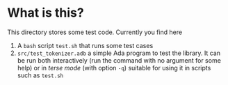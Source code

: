 # What is this?

This directory stores some test code.  Currently you find here

1. A `bash` script `test.sh` that runs some test cases
2. `src/test_tokenizer.adb` a simple Ada program to test the library.  It can be run both interactively (run the command with no argument for some help) or in *terse mode* (with option `-q`) suitable for using it in scripts such as `test.sh`

